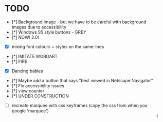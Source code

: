 # TODO

- [*] Background image - but we have to be careful with background images due to accessibility
- [*] Windows 95 style buttons - GREY
- [*] NOW! 2.0!
- [x] mixing font colours + styles on the same lines
- [*] IMITATE WORDART
- [*] FIRE
- [x] Dancing babies
- [*] Maybe add a button that says “best viewed in Netscape Navigator”
- [*] Fix accessibility issues
- [*] view counter
- [*] UNDER CONSTRUCTION
- [ ] recreate marquee with css keyframes (copy the css from when you google 'marquee')
      <marquee>Here i am</marquee>
